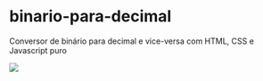 # binario-para-decimal
Conversor de binário para decimal e vice-versa com HTML, CSS e Javascript puro

<div>
  <img src="https://user-images.githubusercontent.com/76913525/156277047-c4d7544c-2d44-4a70-89b6-efc3dc99117c.png">
</div>
